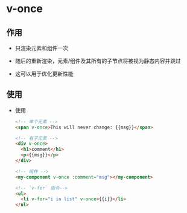 # v-once

## 作用

+ 只渲染元素和组件一次

+ 随后的重新渲染，元素/组件及其所有的子节点将被视为静态内容并跳过

+ 这可以用于优化更新性能

## 使用

+ 使用

  ```html
  <!-- 单个元素 -->
  <span v-once>This will never change: {{msg}}</span>
  ```

  ```html
  <!-- 有子元素 -->
  <div v-once>
    <h1>comment</h1>
    <p>{{msg}}</p>
  </div>
  ```

  ```html
  <!-- 组件 -->
  <my-component v-once :comment="msg"></my-component>
  ```

  ```html
  <!-- `v-for` 指令-->
  <ul>
    <li v-for="i in list" v-once>{{i}}</li>
  </ul>
  ```
